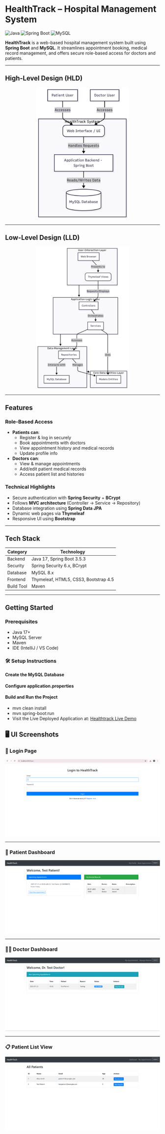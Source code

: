 # HealthTrack – Hospital Management System

![Java](https://img.shields.io/badge/Java-17-blue)
![Spring Boot](https://img.shields.io/badge/SpringBoot-3.5.3-brightgreen)
![MySQL](https://img.shields.io/badge/MySQL-8.x-orange)

**HealthTrack** is a web-based hospital management system built using **Spring Boot** and **MySQL**. It streamlines appointment booking, medical record management, and offers secure role-based access for doctors and patients.

---

## High-Level Design (HLD)

<div align="center">
  <img src="diagrams/HLD.png" alt="HLD Diagram" width="300"/>
</div>

---

## Low-Level Design (LLD)

<div align="center">
  <img src="diagrams/LLD.png" alt="LLD Diagram" width="300"/>
</div>

---

## Features

###  Role-Based Access
- **Patients can**:
  - Register & log in securely
  - Book appointments with doctors
  - View appointment history and medical records
  - Update profile info
- **Doctors can**:
  - View & manage appointments
  - Add/edit patient medical records
  - Access patient list and histories

### Technical Highlights
- Secure authentication with **Spring Security** + **BCrypt**
- Follows **MVC architecture** (Controller → Service → Repository)
- Database integration using **Spring Data JPA**
- Dynamic web pages via **Thymeleaf**
- Responsive UI using **Bootstrap**


---

## Tech Stack

| Category    | Technology                             |
|-------------|-----------------------------------------|
| Backend     | Java 17, Spring Boot 3.5.3              |
| Security    | Spring Security 6.x, BCrypt             |
| Database    | MySQL 8.x                               |
| Frontend    | Thymeleaf, HTML5, CSS3, Bootstrap 4.5   |
| Build Tool  | Maven                                   |

---

##  Getting Started

### Prerequisites
- Java 17+
- MySQL Server
- Maven
- IDE (IntelliJ / VS Code)

### 🛠️ Setup Instructions

#### Create the MySQL Database
#### Configure application.properties
#### Build and Run the Project
- mvn clean install
- mvn spring-boot:run
- Visit the Live Deployed Application at: [Healthtrack Live Demo](https://healthtrack-production-d9fb.up.railway.app/login)

  

## 🖥️ UI Screenshots

### 🔐 Login Page
<div align="center">
  <img src="demo/login.png" alt="Login Page"/>
</div>

---

### 👤 Patient Dashboard
<div align="center">
  <img src="demo/patient.png" alt="Patient Dashboard"/>
</div>

---

### 👨‍⚕️ Doctor Dashboard
<div align="center">
  <img src="demo/doctor.png" alt="Doctor Dashboard"/>
</div>

---

### 📋 Patient List View
<div align="center">
  <img src="demo/patient_list.png" alt="Patient List"/>
</div>

